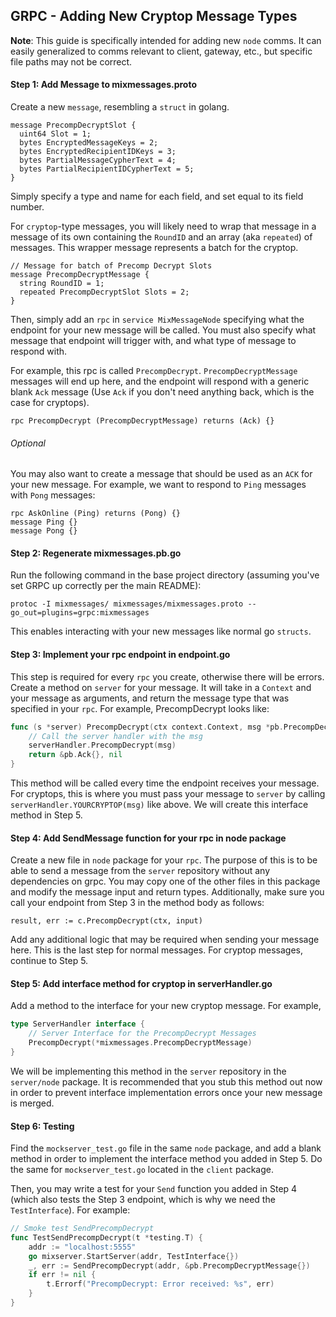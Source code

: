 GRPC - Adding New Cryptop Message Types
----

**Note**: This guide is specifically intended for adding new `node` 
comms. It can easily generalized to comms relevant to client, gateway, etc.,
but specific file paths may not be correct.

#### Step 1: Add Message to mixmessages.proto

Create a new `message`, resembling a `struct` in golang.

```
message PrecompDecryptSlot {
  uint64 Slot = 1;
  bytes EncryptedMessageKeys = 2;
  bytes EncryptedRecipientIDKeys = 3;
  bytes PartialMessageCypherText = 4;
  bytes PartialRecipientIDCypherText = 5;
}
```

Simply specify a type and name for each field, and set equal to its field number.

For `cryptop`-type messages, you will likely need to wrap that message in a message of its own
containing the `RoundID` and an array (aka `repeated`) of messages. This wrapper message represents
a batch for the cryptop.

```
// Message for batch of Precomp Decrypt Slots
message PrecompDecryptMessage {
  string RoundID = 1;
  repeated PrecompDecryptSlot Slots = 2;
}
```
Then, simply add an `rpc` in `service MixMessageNode` specifying what the 
endpoint for your new
message will be called. You must also specify what message that endpoint will trigger with, and
what type of message to respond with.

For example, this rpc is called `PrecompDecrypt`. `PrecompDecryptMessage` messages will end up here, and
the endpoint will respond with a generic blank `Ack` message (Use `Ack` if you don't need anything back,
which is the case for cryptops).

```
rpc PrecompDecrypt (PrecompDecryptMessage) returns (Ack) {}
```

###### Optional
You may also want to create a message that should be used as an `ACK` for your new message.
For example, we want to respond to `Ping` messages with `Pong` messages:

```
rpc AskOnline (Ping) returns (Pong) {}
message Ping {}
message Pong {}
```

#### Step 2: Regenerate mixmessages.pb.go

Run the following command in the base project directory
(assuming you've set GRPC up correctly per the main README):

`protoc -I mixmessages/ mixmessages/mixmessages.proto --go_out=plugins=grpc:mixmessages`

This enables interacting with your new messages like normal go `structs`.

#### Step 3: Implement your rpc endpoint in endpoint.go

This step is required for every `rpc` you create, otherwise there will be errors. 
Create a method on `server` for your message. It will take in a `Context` and
your message as arguments, and return the message type that was
specified in your `rpc`. For example, PrecompDecrypt looks like:

```go
func (s *server) PrecompDecrypt(ctx context.Context, msg *pb.PrecompDecryptMessage) (*pb.Ack, error) {
	// Call the server handler with the msg
	serverHandler.PrecompDecrypt(msg)
	return &pb.Ack{}, nil
}
```

This method will be called every time the endpoint receives your message. For cryptops,
this is where you must pass your message to `server` by calling `serverHandler.YOURCRYPTOP(msg)`
like above. We will create this interface method in Step 5. 

#### Step 4: Add SendMessage function for your rpc in node package

Create a new file in `node` package for your `rpc`. The purpose of this
is to be able to send a message from the `server` repository without any dependencies on grpc.
You may copy one of the other files in this package and modify the message input and return types.
Additionally, make sure you call your endpoint from Step 3 in the method body as follows:

`result, err := c.PrecompDecrypt(ctx, input)`

Add any additional logic that may be required when sending your message here.
This is the last step for normal messages. For cryptop messages, continue to Step 5.

#### Step 5: Add interface method for cryptop in serverHandler.go

Add a method to the interface for your new cryptop message. For example,

```go
type ServerHandler interface {
	// Server Interface for the PrecompDecrypt Messages
	PrecompDecrypt(*mixmessages.PrecompDecryptMessage)
}
```

We will be implementing this method in the `server` repository in the `server/node` package.
It is recommended that you stub this method out now in order to prevent interface implementation
errors once your new message is merged.

#### Step 6: Testing

Find the `mockserver_test.go` file in the same `node` package, and add a
blank method in order to implement the interface method you added in Step 5. Do
the same for `mockserver_test.go` located in the `client` package.

 Then, you may write a test for your `Send` function you added in Step 4 (which
 also tests the Step 3 endpoint, which is why we need the `TestInterface`). For
 example:

```go
// Smoke test SendPrecompDecrypt
func TestSendPrecompDecrypt(t *testing.T) {
	addr := "localhost:5555"
	go mixserver.StartServer(addr, TestInterface{})
	_, err := SendPrecompDecrypt(addr, &pb.PrecompDecryptMessage{})
	if err != nil {
		t.Errorf("PrecompDecrypt: Error received: %s", err)
	}
}
```
